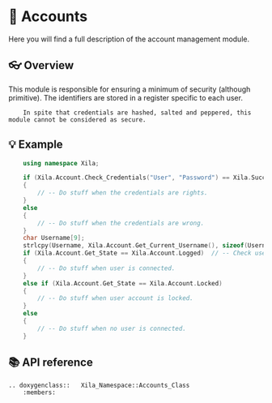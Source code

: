 # 👥 Accounts

Here you will find a full description of the account management module.

## 👓 Overview

This module is responsible for ensuring a minimum of security (although primitive).
The identifiers are stored in a register specific to each user.

```{caution}
    In spite that credentials are hashed, salted and peppered, this module cannot be considered as secure.
```

## 💡 Example

```cpp
    using namespace Xila;

    if (Xila.Account.Check_Credentials("User", "Password") == Xila.Success) // -- Check if the credentials are correct.
    {
        // -- Do stuff when the credentials are rights.
    }
    else
    {
        // -- Do stuff when the credentials are wrong.
    }
    char Username[9];
    strlcpy(Username, Xila.Account.Get_Current_Username(), sizeof(Username));   // -- Get username of the current user.
    if (Xila.Account.Get_State == Xila.Account.Logged)  // -- Check user session state.
    {
        // -- Do stuff when user is connected.
    }
    else if (Xila.Account.Get_State == Xila.Account.Locked)
    {
        // -- Do stuff when user account is locked.
    }
    else
    {
        // -- Do stuff when no user is connected.
    }
```

## 📚 API reference

```{eval-rst}
.. doxygenclass::   Xila_Namespace::Accounts_Class
    :members:
```